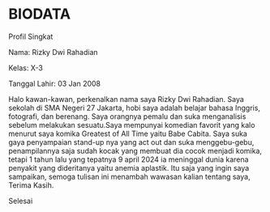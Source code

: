 <!DOCTYPE html>
<html>
<head>

</head>
<body>
    <h1>BIODATA</h1>
    <p class="judul">Profil Singkat</p>
    <p>Nama: Rizky Dwi Rahadian</p>
    <p>Kelas: X-3</p>
    <p>Tanggal Lahir: 03 Jan 2008</p>
    <p class="deskripsi">
        Halo kawan-kawan, perkenalkan nama saya Rizky Dwi Rahadian. 
        Saya sekolah di SMA Negeri 27 Jakarta, hobi saya adalah belajar bahasa Inggris, 
        fotografi, dan berenang. Saya orangnya pemalu dan suka menganalisis sebelum melakukan sesuatu.Saya mempunyai komedian favorit yang kalo menurut saya komika Greatest of All Time yaitu Babe Cabita. Saya suka gaya penyampaian stand-up nya yang act out dan suka menggebu-gebu, penampilannya saja sudah kocak yang membuat dia cocok menjadi komika, tetapi 1 tahun lalu yang tepatnya 9 april 2024 ia meninggal dunia karena penyakit yang dideritanya yaitu anemia aplastik. Itu saja yang ingin saya sampaikan, semoga tulisan ini menambah wawasan kalian tentang saya, Terima Kasih.
    </p>
    <p class="footer">Selesai</p>
</body>
</html>
